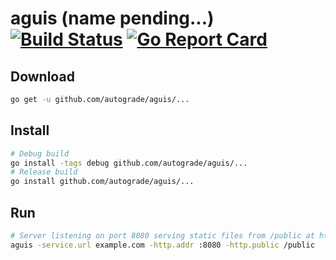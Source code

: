 # aguis (name pending...) [![Build Status](https://travis-ci.org/autograde/aguis.svg?branch=master)](https://travis-ci.org/autograde/aguis) [![Go Report Card](https://goreportcard.com/badge/github.com/autograde/aguis)](https://goreportcard.com/report/github.com/autograde/aguis)
## Download
   ```sh
   go get -u github.com/autograde/aguis/...
   ```
## Install
   ```sh
   # Debug build
   go install -tags debug github.com/autograde/aguis/...
   # Release build
   go install github.com/autograde/aguis/...
   ```
## Run
   ```sh
   # Server listening on port 8080 serving static files from /public at https://example.com/.
   aguis -service.url example.com -http.addr :8080 -http.public /public
   ```
